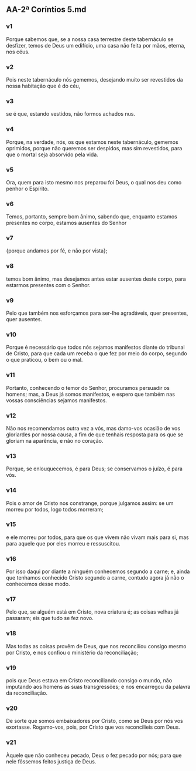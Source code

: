 ## AA-2ª Coríntios 5.md
### v1
 Porque sabemos que, se a nossa casa terrestre deste tabernáculo se desfizer, temos de Deus um edifício, uma casa não feita por mãos, eterna, nos céus.
### v2
 Pois neste tabernáculo nós gememos, desejando muito ser revestidos da nossa habitação que é do céu,
### v3
 se é que, estando vestidos, não formos achados nus.
### v4
 Porque, na verdade, nós, os que estamos neste tabernáculo, gememos oprimidos, porque não queremos ser despidos, mas sim revestidos, para que o mortal seja absorvido pela vida.
### v5
 Ora, quem para isto mesmo nos preparou foi Deus, o qual nos deu como penhor o Espírito.
### v6
 Temos, portanto, sempre bom ânimo, sabendo que, enquanto estamos presentes no corpo, estamos ausentes do Senhor
### v7
 {porque andamos por fé, e não por vista};
### v8
 temos bom ânimo, mas desejamos antes estar ausentes deste corpo, para estarmos presentes com o Senhor.
### v9
 Pelo que também nos esforçamos para ser-lhe agradáveis, quer presentes, quer ausentes.
### v10
 Porque é necessário que todos nós sejamos manifestos diante do tribunal de Cristo, para que cada um receba o que fez por meio do corpo, segundo o que praticou, o bem ou o mal.
### v11
 Portanto, conhecendo o temor do Senhor, procuramos persuadir os homens; mas, a Deus já somos manifestos, e espero que também nas vossas consciências sejamos manifestos.
### v12
 Não nos recomendamos outra vez a vós, mas damo-vos ocasião de vos gloriardes por nossa causa, a fim de que tenhais resposta para os que se gloriam na aparência, e não no coração.
### v13
 Porque, se enlouquecemos, é para Deus; se conservamos o juízo, é para vós.
### v14
 Pois o amor de Cristo nos constrange, porque julgamos assim: se um morreu por todos, logo todos morreram;
### v15
 e ele morreu por todos, para que os que vivem não vivam mais para si, mas para aquele que por eles morreu e ressuscitou.
### v16
 Por isso daqui por diante a ninguém conhecemos segundo a carne; e, ainda que tenhamos conhecido Cristo segundo a carne, contudo agora já não o conhecemos desse modo.
### v17
 Pelo que, se alguém está em Cristo, nova criatura é; as coisas velhas já passaram; eis que tudo se fez novo.
### v18
 Mas todas as coisas provêm de Deus, que nos reconciliou consigo mesmo por Cristo, e nos confiou o ministério da reconciliação;
### v19
 pois que Deus estava em Cristo reconciliando consigo o mundo, não imputando aos homens as suas transgressões; e nos encarregou da palavra da reconciliação.
### v20
 De sorte que somos embaixadores por Cristo, como se Deus por nós vos exortasse. Rogamo-vos, pois, por Cristo que vos reconcilieis com Deus.
### v21
 Àquele que não conheceu pecado, Deus o fez pecado por nós; para que nele fôssemos feitos justiça de Deus.
